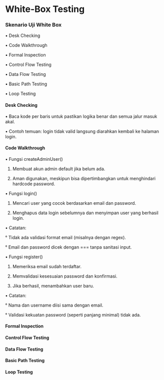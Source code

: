 # White-Box Testing
### Skenario Uji White Box

• Desk Checking

• Code Walkthrough

• Formal Inspection

• Control Flow Testing

• Data Flow Testing

• Basic Path Testing

• Loop Testing

#### Desk Checking

• Baca kode per baris untuk pastikan logika benar dan semua jalur masuk akal.

• Contoh temuan: login tidak valid langsung diarahkan kembali ke halaman login.

#### Code Walkthrough

• Fungsi createAdminUser()

1. Membuat akun admin default jika belum ada.

2. Aman digunakan, meskipun bisa dipertimbangkan untuk menghindari hardcode password.

• Fungsi login()

1. Mencari user yang cocok berdasarkan email dan password.

2. Menghapus data login sebelumnya dan menyimpan user yang berhasil login.

• Catatan:

° Tidak ada validasi format email (misalnya dengan regex).

° Email dan password dicek dengan === tanpa sanitasi input.

• Fungsi register()

1. Memeriksa email sudah terdaftar.

2. Memvalidasi kesesuaian password dan konfirmasi.

3. Jika berhasil, menambahkan user baru.

• Catatan:

° Nama dan username diisi sama dengan email.

° Validasi kekuatan password (seperti panjang minimal) tidak ada.

#### Formal Inspection
#### Control Flow Testing
#### Data Flow Testing
#### Basic Path Testing
#### Loop Testing
